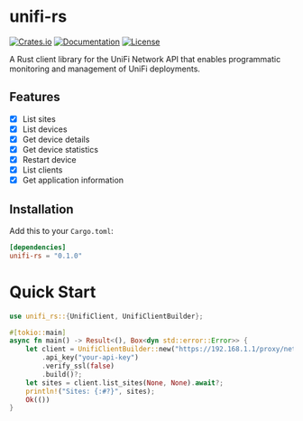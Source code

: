 # unifi-rs

[![Crates.io](https://img.shields.io/crates/v/unifi-rs)](https://crates.io/crates/unifi-rs)
[![Documentation](https://docs.rs/unifi-rs/badge.svg)](https://docs.rs/unifi-rs)
[![License](https://img.shields.io/crates/l/unifi-rs)](LICENSE)

A Rust client library for the UniFi Network API that enables programmatic monitoring and management of UniFi deployments.

## Features
- [x] List sites
- [x] List devices
- [x] Get device details
- [x] Get device statistics
- [x] Restart device
- [x] List clients
- [x] Get application information
## Installation

Add this to your `Cargo.toml`:

```toml
[dependencies]
unifi-rs = "0.1.0"
```

# Quick Start 
```rust
use unifi_rs::{UnifiClient, UnifiClientBuilder};

#[tokio::main]
async fn main() -> Result<(), Box<dyn std::error::Error>> {
    let client = UnifiClientBuilder::new("https://192.168.1.1/proxy/network/integrations")
        .api_key("your-api-key")
        .verify_ssl(false)
        .build()?;
    let sites = client.list_sites(None, None).await?;
    println!("Sites: {:#?}", sites);
    Ok(())
}
```
